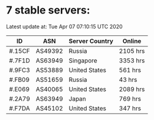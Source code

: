 # 7 stable servers:

Latest update at: Tue Apr 07 07:10:15 UTC 2020

| ID | ASN | Server Country | Online |
| -- | --- | -------------- | ------ |
| #.15CF | AS49392 | Russia | 2105 hrs |
| #.7F1D | AS63949 | Singapore | 3353 hrs |
| #.9FC3 | AS53889 | United States | 561 hrs |
| #.FB09 | AS51659 | Russia | 43 hrs |
| #.E069 | AS40065 | United States | 2089 hrs |
| #.2A79 | AS63949 | Japan | 769 hrs |
| #.F7DA | AS45102 | United States | 347 hrs |

